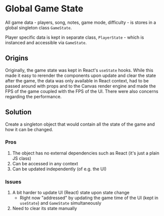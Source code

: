# Global Game State

All game data - players, song, notes, game mode, difficulty - is stores in a global singleton class `GameState`.

Player specific data is kept in separate class, `PlayerState` - which is instanced and accessible via `GameState`.

## Origins

Originally, the game state was kept in React's `useState` hooks. While this made it easy to rerender the components
upon update and clear the state after the game, the data was only available in React context, had to be passed around
with props and to the Canvas render engine and made the FPS of the game coupled with the FPS of the UI. There were also
concerns regarding the performance.

## Solution

Create a singleton object that would contain all the state of the game and how it can be changed.

### Pros

1. The object has no external dependencies such as React (it's just a plain JS class)
2. Can be accessed in any context
3. Can be updated independently (of e.g. the UI)

### Issues

1. A bit harder to update UI (React) state upon state change
   - Right now "addressed" by updating the game time of the UI (kept in `useState`) and `GameState` simultaneously
2. Need to clear its state manually
